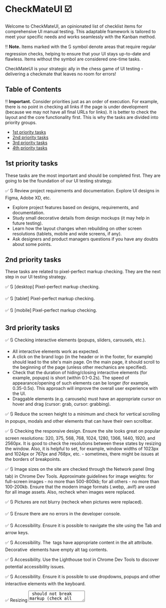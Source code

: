 # CheckMateUI ☑️

Welcome to CheckMateUI, an opinionated list of checklist items for comprehensive UI manual testing. This adaptable framework is tailored to meet your specific needs and works seamlessly with the Kanban method.

‼️ **Note.** Items marked with the 🔃 symbol denote areas that require regular regression checks, helping to ensure that your UI stays up-to-date and flawless. Items without the symbol are considered one-time tasks.

CheckMateUI is your strategic ally in the chess game of UI testing - delivering a checkmate that leaves no room for errors!

## Table of Contents

‼️ **Important.** Consider priorities just as an order of execution. For example, there is no point in checking all links if the page is under development (because we may not have all final URLs for links). It is better to check the layout and the core functionality first. This is why the tasks are divided into priority groups.
    
- [1st priority tasks](#1st-priority-tasks)
- [2nd priority tasks](#2nd-priority-tasks)
- [3rd priority tasks](#3rd-priority-tasks)
- [4th priority tasks](#4th-priority-tasks)

## 1st priority tasks

These tasks are the most important and should be completed first. They are going to be the foundation of our UI testing strategy.

✅ 🔃 Review project requirements and documentation. Explore UI designs in Figma, Adobe XD, etc.
- Explore project features based on designs, requirements, and documentation.
- Study small decorative details from design mockups (it may help in future testing).
- Learn how the layout changes when rebuilding on other screen resolutions (tablets, mobile and wide screens, if any).
- Ask designers and product managers questions if you have any doubts about some points.

## 2nd priority tasks

These tasks are related to pixel-perfect markup checking. They are the next step in our UI testing strategy.

✅ 🔃 [desktop] Pixel-perfect markup checking.

✅ 🔃 [tablet] Pixel-perfect markup checking.

✅ 🔃 [mobile] Pixel-perfect markup checking.
    
## 3rd priority tasks

✅ 🔃 Checking interactive elements (popups, sliders, carousels, etc.).
- All interactive elements work as expected.
- A click on the brand logo (in the header or in the footer, for example) should lead to the site's main page. On the main page, it should scroll to the beginning of the page (unless other mechanics are specified).
- Check that the duration of hiding/closing interactive elements (for example, popups) is short (within 0.1-0.2s). The speed of appearance/opening of such elements can be longer (for example, 0.35-0.5s). This approach will improve the overall user experience with the UI.
- Draggable elements (e.g. carousels) must have an appropriate cursor on hover and drag (cursor: grab, cursor: grabbing).

✅ 🔃 Reduce the screen height to a minimum and check for vertical scrolling in popups, modals and other elements that can have their own scrollbar.

✅ 🔃 Checking the responsive design. Ensure the site looks great on popular screen resolutions: 320, 375, 568, 768, 1024, 1280, 1366, 1440, 1920, and 2560px. It is good to check the resolutions between these states by resizing the window. Also, it is helpful to set, for example, window widths of 1023px and 1024px or 767px and 768px, etc. - sometimes, there might be issues at the borders of breakpoints.

✅ 🔃 Image sizes on the site are checked through the Network panel (Img tab) in Chrome Dev Tools. Approximate guidelines for image weights: for full-screen images - no more than 500-800kb; for all others - no more than 100-200kb. Ensure that the modern image formats (.webp, .avif) are used for all image assets. Also, recheck when images were replaced.

✅ 🔃 Pictures are not blurry (recheck when pictures were replaced).

✅ 🔃 Ensure there are no errors in the developer console.

✅ 🔃 Accessibility. Ensure it is possible to navigate the site using the Tab and arrow keys.

✅ 🔃 Accessibility. The <img> tags have appropriate content in the alt attribute. Decorative <img> elements have empty alt tag contents.

✅ 🔃 Accessibility. Use the Lighthouse tool in Chrome Dev Tools to discover potential accessibility issues.

✅ 🔃 Accessibility. Ensure it is possible to use dropdowns, popups and other interactive elements with the keyboard.

✅ Resizing <textarea> should not break markup (check all textarea on the website).

## 4th priority tasks

✅ 🔃 Checking buttons and links.
- All buttons and links work on all pages as expected.
- All buttons and links have a right cursor on hover (usually `pointer`).
- Buttons on hover have a shorter transition duration. When retracting, a longer transition duration is allowed. This approach will make the site respond more quickly to user actions.
- Buttons/links that have an active state should have a default cursor and nothing should happen when clicking on such elements. [An example of such an element](https://drive.google.com/file/d/1Vb1Ct-_Wm86Eah6Bskj-8rhbUh5iYbmN/view).
- Check that the buttons' text cannot be selected with the mouse (to avoid text selection when double-clicking).
- For small buttons, the click area should be expanded. [Example](https://codesandbox.io/s/expanded-click-area-example-bltliu?file=/src/main.scss)
- Buttons and links have standard :hover, :active states. These states should be noticeable (e.g. changing opacity from 1 to 0.9; won't work).
- Links leading to external sites should open pages in a new tab to avoid taking the user away from the page (setting the `target="_blank"` attribute will allow you to achieve such behaviour). The same goes for `mailto` links.

✅ 🔃 There is no horizontal scroll on all pages and at all resolutions (on touch devices, swipe right/left of the pages to check).

✅ 🔃 There is no horizontal scroll on all pages and at all resolutions (on touch devices, swipe right/left of the pages to check).

✅ 🔃 Check that a custom 404 page is displayed (and not the standard nginx/Apache, for example). Recheck the 404 page also on the production version of the site.

✅ Favicon is added.

✅ Webmanifest is added.

✅ For the production version of the site, the sharing image should be loaded when posting to social networks and messengers.
- Facebook.
- LinkedIn.
- Twitter.
- etc.

✅ The <title> and <meta name="description"> tags have the correct content on all pages.

✅ Page speed tested using Lighthouse tool in Chrome Dev Tools and using [PageSpeed Insights](https://pagespeed.web.dev/). Invite developers to make changes based on the review results, guided by common sense.

✅ Testing all pages in different browsers on different devices. 
- [real device] MacBook Pro, Google Chrome – current version.
- [real device] MacBook Pro, Firefox – current version.
- [real device] MacBook Pro, Safari – current version.
- [real device] iPad, Safari – old version.
- [real device] iPhone SE 1, Safari – old version.
- [real device] iPhone SE 1, Chrome – current version.
- [real device] iPhone 11, Safari – older version.
- [real device] Xiaomi 5A/6A, Chrome – current version.
- [virtual] macOs Big Sur, Safari 14.
- [virtual] Windows 11, Firefox 107.
- [virtual] Windows 11, Edge 100.
- [virtual] Windows 7, Opera 80.
